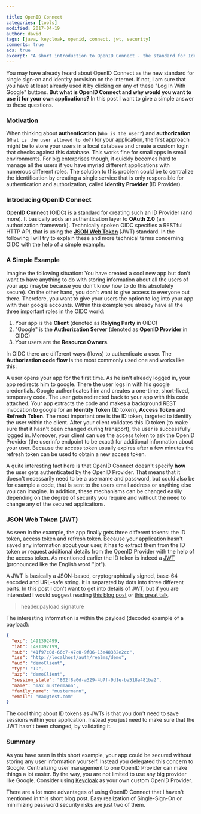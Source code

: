 ```yaml
---

title: OpenID Connect
categories: [tools]
modified: 2017-04-19
author: david
tags: [java, keycloak, openid, connect, jwt, security]
comments: true
ads: true
excerpt: "A short introduction to OpenID Connect - the standard for Identity Management and Single-Sign-On."
---
```




You may have already heard about OpenID Connect as the new standard for single sign-on and identity provision on the internet. If not, I am sure that you have at least already used it by clicking on any of these "Log In With Google" buttons. **But what is OpenID Connect and why would you want to use it for your own applications?** In this post I want to give a simple answer to these questions.

### Motivation

When thinking about **authentication** (`Who is the user?`) and **authorization** (`What is the user allowed to do?`) for your application, the first approach might be to store your users in a local database and create a custom login that checks against this database. This works fine for small apps in small environments. For big enterprises though, it quickly becomes hard to manage all the users if you have myriad different applications with numerous different roles. The solution to this problem could be to centralize the identification by creating a single service that is only responsible for authentication and authorization, called **Identity Provider** (ID Provider).

### Introducing OpenID Connect

**OpenID Connect** (OIDC) is a standard for creating such an ID Provider (and more). It basically adds an authentication layer to **OAuth 2.0** (an authorization framework). Technically spoken OIDC specifies a RESTful HTTP API, that is using the [**JSON Web Token**](https://jwt.io/) (JWT) standard. In the following I will try to explain these and more technical terms concerning OIDC with the help of a simple example.

### A Simple Example

Imagine the following situation: You have created a cool new app but don't want to have anything to do with storing information about all the users of your app (maybe because you don't know how to do this absolutely secure). On the other hand, you don't want to give access to everyone out there. Therefore, you want to give your users the option to log into your app with their google accounts. Within this example you already have all the three important roles in the OIDC world:

1. Your app is the **Client** (denoted as **Relying Party** in OIDC)
2. "Google" is the **Authorization Server** (denoted as **OpenID Provider** in OIDC)
3. Your users are the **Resource Owners**.

In OIDC there are different ways (flows) to authenticate a user. The **Authorization code flow** is the most commonly used one and works like this:

A user opens your app for the first time. As he isn't already logged in, your app redirects him to google. There the user logs in with his google credentials. Google authenticates him and creates a one-time, short-lived, temporary code. The user gets redirected back to your app with this code attached. Your app extracts the code and makes a background REST invocation to google for an **Identity Token** (ID token), **Access Token** and **Refresh Token**. The most important one is the ID token, targeted to identify the user within the client. After your client validates this ID token (to make sure that it hasn't been changed during transport), the user is successfully logged in. Moreover, your client can use the access token to ask the OpenID Provider (the userinfo endpoint to be exact) for additional information about your user. Because the access token usually expires after a few minutes the refresh token can be used to obtain a new access token.

A quite interesting fact here is that OpenID Connect doesn't specify **how** the user gets authenticated by the OpenID Provider. That means that it doesn't necessarily need to be a username and password, but could also be for example a code, that is sent to the users email address or anything else you can imagine. In addition, these mechanisms can be changed easily depending on the degree of security you require and without the need to change any of the secured applications.

### JSON Web Token (JWT)

As seen in the example, the app finally gets three different tokens: the ID token, access token and refresh token. Because your application hasn't saved any information about your user, it has to extract them from the ID token or request additional details from the OpenID Provider with the help of the access token. As mentioned earlier the ID token is indeed a [JWT](https://jwt.io/) (pronounced like the English word "jot"). 

A JWT is basically a JSON-based, cryptographically signed, base-64 encoded and URL-safe string. It is separated by dots into three different parts. In this post I don't want to get into details of JWT, but if you are interested I would suggest reading [this blog post](https://medium.com/vandium-software/5-easy-steps-to-understanding-json-web-tokens-jwt-1164c0adfcec) or [this great talk](https://www.youtube.com/watch?v=67mezK3NzpU).

>header.payload.signature

The interesting information is within the payload (decoded example of a payload):

```json
{ 
  "exp": 1491392499,
  "iat": 1491392199,
  "sub": "41f97c0d-66c7-47c0-9f06-13e48332e2cc",
  "iss": "http://localhost/auth/realms/demo", 
  "aud": "demoClient",
  "typ": "ID",
  "azp": "demoClient",
  "session_state": "802f8a0d-a329-4b7f-9d1e-ba518a481ba2",
  "name": "max mustermann",
  "family_name": "mustermann",
  "email": "max@test.com"
}
```

The cool thing about ID tokens as JWTs is that you don't need to save sessions within your application. Instead you just need to make sure that the JWT hasn't been changed, by validating it.

### Summary

As you have seen in this short example, your app could be secured without storing any user information yourself. Instead you delegated this concern to Google. Centralizing user management to one OpenID Provider can make things a lot easier. By the way, you are not limited to use any big provider like Google. Consider using [Keycloak](http://www.keycloak.org/) as your own custom OpenID Provider.

There are a lot more advantages of using OpenID Connect that I haven't mentioned in this short blog post. Easy realization of Single-Sign-On or minimizing password security risks are just two of them.
